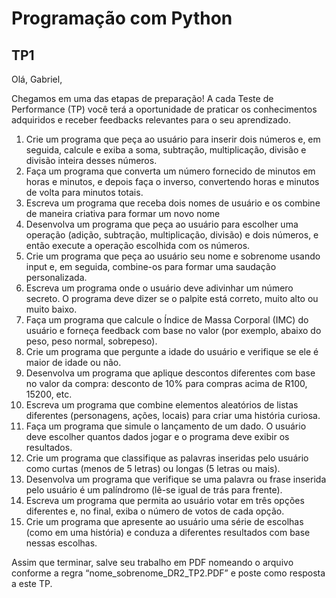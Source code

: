 # Programação com Python
## TP1

Olá, Gabriel,

Chegamos em uma das etapas de preparação! A cada Teste de Performance (TP) você terá a oportunidade de praticar os conhecimentos adquiridos e receber feedbacks relevantes para o seu aprendizado.

1. Crie um programa que peça ao usuário para inserir dois números e, em seguida, calcule e exiba a soma, subtração, multiplicação, divisão e divisão inteira desses números.
2. Faça um programa que converta um número fornecido de minutos em horas e minutos, e depois faça o inverso, convertendo horas e minutos de volta para minutos totais.
3. Escreva um programa que receba dois nomes de usuário e os combine de maneira criativa para formar um novo nome
4. Desenvolva um programa que peça ao usuário para escolher uma operação (adição, subtração, multiplicação, divisão) e dois números, e então execute a operação escolhida com os números.
5. Crie um programa que peça ao usuário seu nome e sobrenome usando input e, em seguida, combine-os para formar uma saudação personalizada.
6. Escreva um programa onde o usuário deve adivinhar um número secreto. O programa deve dizer se o palpite está correto, muito alto ou muito baixo.
7. Faça um programa que calcule o Índice de Massa Corporal (IMC) do usuário e forneça feedback com base no valor (por exemplo, abaixo do peso, peso normal, sobrepeso).
8. Crie um programa que pergunte a idade do usuário e verifique se ele é maior de idade ou não.
9. Desenvolva um programa que aplique descontos diferentes com base no valor da compra: desconto de 10% para compras acima de R$100, 15% para compras acima de R$200, etc.
10. Escreva um programa que combine elementos aleatórios de listas diferentes (personagens, ações, locais) para criar uma história curiosa.
11. Faça um programa que simule o lançamento de um dado. O usuário deve escolher quantos dados jogar e o programa deve exibir os resultados.
12. Crie um programa que classifique as palavras inseridas pelo usuário como curtas (menos de 5 letras) ou longas (5 letras ou mais).
13. Desenvolva um programa que verifique se uma palavra ou frase inserida pelo usuário é um palíndromo (lê-se igual de trás para frente).
14. Escreva um programa que permita ao usuário votar em três opções diferentes e, no final, exiba o número de votos de cada opção.
15. Crie um programa que apresente ao usuário uma série de escolhas (como em uma história) e conduza a diferentes resultados com base nessas escolhas.

Assim que terminar, salve seu trabalho em PDF nomeando o arquivo conforme a regra “nome_sobrenome_DR2_TP2.PDF” e poste como resposta a este TP.